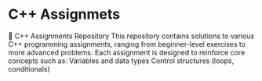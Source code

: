 # C++ Assignmets
🧠 C++ Assignments Repository This repository contains solutions to various C++ programming assignments, ranging from beginner-level exercises to more advanced problems. Each assignment is designed to reinforce core concepts such as:  Variables and data types  Control structures (loops, conditionals)
